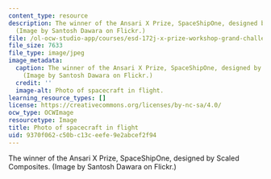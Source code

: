 ```yaml
---
content_type: resource
description: The winner of the Ansari X Prize, SpaceShipOne, designed by Scaled Composites.
  (Image by Santosh Dawara on Flickr.)
file: /ol-ocw-studio-app/courses/esd-172j-x-prize-workshop-grand-challenges-in-energy-fall-2009/9370f062c50bc13ceefe9e2abcef2f94_esd-172jf09-th.jpg
file_size: 7633
file_type: image/jpeg
image_metadata:
  caption: The winner of the Ansari X Prize, SpaceShipOne, designed by Scaled Composites.
    (Image by Santosh Dawara on Flickr.)
  credit: ''
  image-alt: Photo of spacecraft in flight.
learning_resource_types: []
license: https://creativecommons.org/licenses/by-nc-sa/4.0/
ocw_type: OCWImage
resourcetype: Image
title: Photo of spacecraft in flight
uid: 9370f062-c50b-c13c-eefe-9e2abcef2f94
---
```

The winner of the Ansari X Prize, SpaceShipOne, designed by Scaled Composites. (Image by Santosh Dawara on Flickr.)